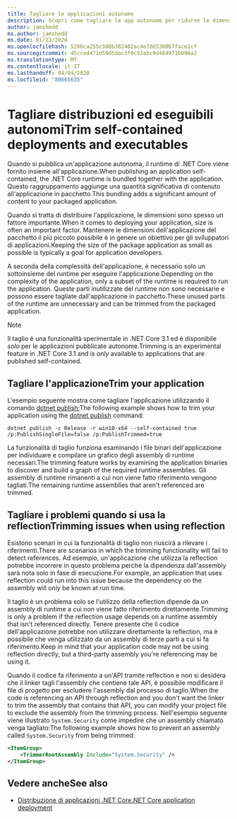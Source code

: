 ```yaml
---
title: Tagliare le applicazioni autonome
description: Scopri come tagliare le app autonome per ridurne le dimensioni. .NET Core raggruppa il runtime con un'app pubblicata in modo autonomo e in genere include più tempo di runtime.
author: jamshedd
ms.author: jamshedd
ms.date: 01/23/2020
ms.openlocfilehash: 5206ca255c500b382402ac4e7dd3300b7face1cf
ms.sourcegitcommit: 45cced471d59d5dac3f0c92abc9d4849716098a2
ms.translationtype: MT
ms.contentlocale: it-IT
ms.lasthandoff: 04/04/2020
ms.locfileid: "80665635"
---
```

# <a name="trim-self-contained-deployments-and-executables"></a><span data-ttu-id="0c86e-104">Tagliare distribuzioni ed eseguibili autonomi</span><span class="sxs-lookup"><span data-stu-id="0c86e-104">Trim self-contained deployments and executables</span></span>

<span data-ttu-id="0c86e-105">Quando si pubblica un'applicazione autonoma, il runtime di .NET Core viene fornito insieme all'applicazione.</span><span class="sxs-lookup"><span data-stu-id="0c86e-105">When publishing an application self-contained, the .NET Core runtime is bundled together with the application.</span></span> <span data-ttu-id="0c86e-106">Questo raggruppamento aggiunge una quantità significativa di contenuto all'applicazione in pacchetto.</span><span class="sxs-lookup"><span data-stu-id="0c86e-106">This bundling adds a significant amount of content to your packaged application.</span></span>

<span data-ttu-id="0c86e-107">Quando si tratta di distribuire l'applicazione, le dimensioni sono spesso un fattore importante.</span><span class="sxs-lookup"><span data-stu-id="0c86e-107">When it comes to deploying your application, size is often an important factor.</span></span> <span data-ttu-id="0c86e-108">Mantenere le dimensioni dell'applicazione del pacchetto il più piccolo possibile è in genere un obiettivo per gli sviluppatori di applicazioni.</span><span class="sxs-lookup"><span data-stu-id="0c86e-108">Keeping the size of the package application as small as possible is typically a goal for application developers.</span></span>

<span data-ttu-id="0c86e-109">A seconda della complessità dell'applicazione, è necessario solo un sottoinsieme del runtime per eseguire l'applicazione.</span><span class="sxs-lookup"><span data-stu-id="0c86e-109">Depending on the complexity of the application, only a subset of the runtime is required to run the application.</span></span> <span data-ttu-id="0c86e-110">Queste parti inutilizzate del runtime non sono necessarie e possono essere tagliate dall'applicazione in pacchetto.</span><span class="sxs-lookup"><span data-stu-id="0c86e-110">These unused parts of the runtime are unnecessary and can be trimmed from the packaged application.</span></span>

> [!NOTE]
> <span data-ttu-id="0c86e-111">Il taglio è una funzionalità sperimentale in .NET Core 3.1 ed è disponibile _solo_ per le applicazioni pubblicate autonome.</span><span class="sxs-lookup"><span data-stu-id="0c86e-111">Trimming is an experimental feature in .NET Core 3.1 and is _only_ available to applications that are published self-contained.</span></span>

## <a name="trim-your-application"></a><span data-ttu-id="0c86e-112">Tagliare l'applicazione</span><span class="sxs-lookup"><span data-stu-id="0c86e-112">Trim your application</span></span>

<span data-ttu-id="0c86e-113">L'esempio seguente mostra come tagliare l'applicazione utilizzando il comando [dotnet publish:](../tools/dotnet-publish.md)</span><span class="sxs-lookup"><span data-stu-id="0c86e-113">The following example shows how to trim your application using the [dotnet publish](../tools/dotnet-publish.md) command:</span></span>

```dotnetcli
dotnet publish -c Release -r win10-x64 --self-contained true /p:PublishSingleFile=false /p:PublishTrimmed=true
```

<span data-ttu-id="0c86e-114">La funzionalità di taglio funziona esaminando i file binari dell'applicazione per individuare e compilare un grafico degli assembly di runtime necessari.</span><span class="sxs-lookup"><span data-stu-id="0c86e-114">The trimming feature works by examining the application binaries to discover and build a graph of the required runtime assemblies.</span></span> <span data-ttu-id="0c86e-115">Gli assembly di runtime rimanenti a cui non viene fatto riferimento vengono tagliati.</span><span class="sxs-lookup"><span data-stu-id="0c86e-115">The remaining runtime assemblies that aren't referenced are trimmed.</span></span>

## <a name="trimming-issues-when-using-reflection"></a><span data-ttu-id="0c86e-116">Tagliare i problemi quando si usa la reflection</span><span class="sxs-lookup"><span data-stu-id="0c86e-116">Trimming issues when using reflection</span></span>

<span data-ttu-id="0c86e-117">Esistono scenari in cui la funzionalità di taglio non riuscirà a rilevare i riferimenti.</span><span class="sxs-lookup"><span data-stu-id="0c86e-117">There are scenarios in which the trimming functionality will fail to detect references.</span></span> <span data-ttu-id="0c86e-118">Ad esempio, un'applicazione che utilizza la reflection potrebbe incorrere in questo problema perché la dipendenza dall'assembly sarà nota solo in fase di esecuzione.</span><span class="sxs-lookup"><span data-stu-id="0c86e-118">For example, an application that uses reflection could run into this issue because the dependency on the assembly will only be known at run time.</span></span>

<span data-ttu-id="0c86e-119">Il taglio è un problema solo se l'utilizzo della reflection dipende da un assembly di runtime a cui non viene fatto riferimento direttamente.</span><span class="sxs-lookup"><span data-stu-id="0c86e-119">Trimming is only a problem if the reflection usage depends on a runtime assembly that isn't referenced directly.</span></span> <span data-ttu-id="0c86e-120">Tenere presente che il codice dell'applicazione potrebbe non utilizzare direttamente la reflection, ma è possibile che venga utilizzato da un assembly di terze parti a cui si fa riferimento.</span><span class="sxs-lookup"><span data-stu-id="0c86e-120">Keep in mind that your application code may not be using reflection directly, but a third-party assembly you're referencing may be using it.</span></span>

<span data-ttu-id="0c86e-121">Quando il codice fa riferimento a un'API tramite reflection e non si desidera che il linker tagli l'assembly che contiene tale API, è possibile modificare il file di progetto per escludere l'assembly dal processo di taglio.</span><span class="sxs-lookup"><span data-stu-id="0c86e-121">When the code is referencing an API through reflection and you don't want the linker to trim the assembly that contains that API, you can modify your project file to exclude the assembly from the trimming process.</span></span> <span data-ttu-id="0c86e-122">Nell'esempio seguente viene illustrato `System.Security` come impedire che un assembly chiamato venga tagliato:</span><span class="sxs-lookup"><span data-stu-id="0c86e-122">The following example shows how to prevent an assembly called `System.Security` from being trimmed:</span></span>

```xml
<ItemGroup>
    <TrimmerRootAssembly Include="System.Security" />
</ItemGroup>
```

## <a name="see-also"></a><span data-ttu-id="0c86e-123">Vedere anche</span><span class="sxs-lookup"><span data-stu-id="0c86e-123">See also</span></span>

- [<span data-ttu-id="0c86e-124">Distribuzione di applicazioni .NET Core</span><span class="sxs-lookup"><span data-stu-id="0c86e-124">.NET Core application deployment</span></span>](index.md)
